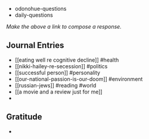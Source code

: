 - odonohue-questions
- daily-questions

*Make the above a link to compose a response.*
## Journal Entries
-  [[eating well re cognitive decline]] #health 
- [[nikki-hailey-re-secession]] #politics 
- [[successful person]] #personality
- [[our-national-passion-is-our-doom]] #environment
- [[russian-jews]] #reading #world
- [[a movie and a review just for me]]
- 

## Gratitude
- 



